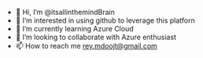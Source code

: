 - 👋 Hi, I’m @itsallinthemindBrain
- 👀 I’m interested in using github to leverage this platforn
- 🌱 I’m currently learning Azure Cloud
- 💞️ I’m looking to collaborate with Azure enthusiast
- 📫 How to reach me rey.mdoojt@gmail.com

<!---
itsallinthemindBrain/itsallinthemindBrain is a ✨ special ✨ repository because its `README.md` (this file) appears on your GitHub profile.
You can click the Preview link to take a look at your changes.
--->
